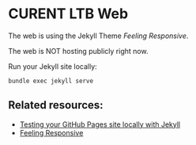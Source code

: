 # CURENT LTB Web

The web is using the Jekyll Theme *Feeling Responsive*.

The web is NOT hosting publicly right now.

Run your Jekyll site locally:
```
bundle exec jekyll serve
```

## Related resources:
- [Testing your GitHub Pages site locally with Jekyll](https://docs.github.com/en/pages/setting-up-a-github-pages-site-with-jekyll/testing-your-github-pages-site-locally-with-jekyll)
- [Feeling Responsive](http://phlow.github.io/feeling-responsive/)

